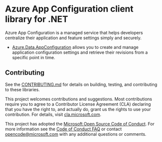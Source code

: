 # Azure App Configuration client library for .NET

Azure App Configuration is a managed service that helps developers centralize their application and feature settings simply and securely.

- [Azure.Data.AppConfiguration][app_config] allows you to create and manage application configuration settings and retrieve their revisions from a specific point in time.

## Contributing

See the [CONTRIBUTING.md][contrib] for details on building, testing, and contributing to these libraries.

This project welcomes contributions and suggestions. Most contributions require you to agree to a Contributor License Agreement (CLA) declaring that you have the right to, and actually do, grant us the rights to use your contribution. For details, visit [cla.microsoft.com][cla].

This project has adopted the [Microsoft Open Source Code of Conduct][coc]. For more information see the [Code of Conduct FAQ][coc_faq] or contact [opencode@microsoft.com][coc_contact] with any additional questions or comments.

<!-- LINKS -->
[app_config]: ./Azure.Data.AppConfiguration/README.md
[contrib]: ./CONTRIBUTING.md
[cla]: https://cla.microsoft.com
[coc]: https://opensource.microsoft.com/codeofconduct/
[coc_faq]: https://opensource.microsoft.com/codeofconduct/faq/
[coc_contact]: mailto:opencode@microsoft.com

